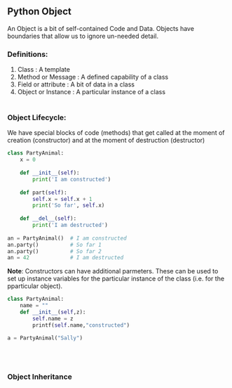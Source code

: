 ## Python Object
An Object is a bit of self-contained Code and Data. Objects have boundaries that allow us to ignore un-needed detail.<br/>
### Definitions:<br/>
1) Class : A template<br/>
2) Method or Message : A defined capability of a class<br/>
3) Field or attribute : A bit of data in a class<br/>
4) Object or Instance : A particular instance of a class<br/><br/>

### Object Lifecycle:<br/>
We have special blocks of code (methods) that get called at the moment of creation (constructor) and at the moment of destruction (destructor)<br/>

```python
class PartyAnimal:
    x = 0
    
    def __init__(self):
        print('I am constructed')
    
    def part(self):
        self.x = self.x + 1
        print('So far', self.x)
    
    def __del__(self):
        print('I am destructed')
        
an = PartyAnimal()  # I am constructed
an.party()          # So far 1
an.party()          # So far 2
an = 42             # I am destructed
```
**Note**: Constructors can have additional parmeters. These can be used to set up instance variables for the particular instance of the class (i.e. for the pparticular object).<br/>
```python
class PartyAnimal:
    name = ""
    def __init__(self,z):
        self.name = z
        printf(self.name,"constructed")

a = PartyAnimal("Sally")
```
<br/><br/>

### Object Inheritance
